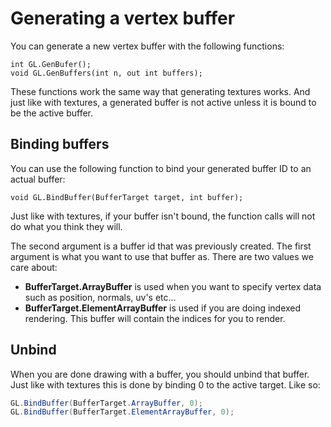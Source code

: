 # Generating a vertex buffer
You can generate a new vertex buffer with the following functions:

```
int GL.GenBufer();
void GL.GenBuffers(int n, out int buffers);
```

These functions work the same way that generating textures works. And just like with textures, a generated buffer is not active unless it is bound to be the active buffer.

## Binding buffers
You can use the following function to bind your generated buffer ID to an actual buffer:

```
void GL.BindBuffer(BufferTarget target, int buffer);
```

Just like with textures, if your buffer isn't bound, the function calls will not do what you think they will.

The second argument is a buffer id that was previously created. The first argument is what you want to use that buffer as. There are two values we care about:

* __BufferTarget.ArrayBuffer__ is used when you want to specify vertex data such as position, normals, uv's etc...
* __BufferTarget.ElementArrayBuffer__ is used if you are doing indexed rendering. This buffer will contain the indices for you to render.

## Unbind

When you are done drawing with a buffer, you should unbind that buffer. Just like with textures this is done by binding 0 to the active target. Like so:

```cs
GL.BindBuffer(BufferTarget.ArrayBuffer, 0);
GL.BindBuffer(BufferTarget.ElementArrayBuffer, 0);
```